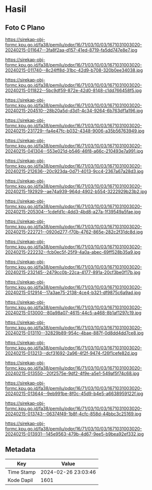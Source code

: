 # Hasil

## Foto C Plano

https://sirekap-obj-formc.kpu.go.id/fa38/pemilu/pdpr/16/71/03/10/03/1671031003020-20240215-011647--3fa8f2aa-d157-41ed-8719-fa5dd747e8e7.jpg

https://sirekap-obj-formc.kpu.go.id/fa38/pemilu/pdpr/16/71/03/10/03/1671031003020-20240215-011740--8c24ff8d-31bc-42d9-b708-320b0ee34038.jpg

https://sirekap-obj-formc.kpu.go.id/fa38/pemilu/pdpr/16/71/03/10/03/1671031003020-20240215-011822--5bc9df59-872e-42d0-8148-c1dd766458f5.jpg

https://sirekap-obj-formc.kpu.go.id/fa38/pemilu/pdpr/16/71/03/10/03/1671031003020-20240215-204510--28b20a5d-d3d1-4c34-9264-6b763df1a196.jpg

https://sirekap-obj-formc.kpu.go.id/fa38/pemilu/pdpr/16/71/03/10/03/1671031003020-20240215-231729--fa4e47fc-b032-4348-9006-a35b56763949.jpg

https://sirekap-obj-formc.kpu.go.id/fa38/pemilu/pdpr/16/71/03/10/03/1671031003020-20240215-041304--553e021d-b546-46f8-a66c-210493e7a991.jpg

https://sirekap-obj-formc.kpu.go.id/fa38/pemilu/pdpr/16/71/03/10/03/1671031003020-20240215-212636--20c923da-0d71-4013-9cc4-2367a67a28d3.jpg

https://sirekap-obj-formc.kpu.go.id/fa38/pemilu/pdpr/16/71/03/10/03/1671031003020-20240215-192929--ae74a939-964d-4902-b554-3222929b23b2.jpg

https://sirekap-obj-formc.kpu.go.id/fa38/pemilu/pdpr/16/71/03/10/03/1671031003020-20240215-205304--1cdefd1c-4dd3-4bd8-a27a-1f39549a5fae.jpg

https://sirekap-obj-formc.kpu.go.id/fa38/pemilu/pdpr/16/71/03/10/03/1671031003020-20240215-222721--0920d277-f70b-4762-865e-282c2f31dc8d.jpg

https://sirekap-obj-formc.kpu.go.id/fa38/pemilu/pdpr/16/71/03/10/03/1671031003020-20240215-222232--fcb0ec5f-25f9-4a0a-abec-69ff528b35a9.jpg

https://sirekap-obj-formc.kpu.go.id/fa38/pemilu/pdpr/16/71/03/10/03/1671031003020-20240215-232145--2479cc0b-22ca-4177-891a-20cf3be0f17b.jpg

https://sirekap-obj-formc.kpu.go.id/fa38/pemilu/pdpr/16/71/03/10/03/1671031003020-20240215-012914--17a3ae75-2138-4ce4-b321-df9875c6a9ad.jpg

https://sirekap-obj-formc.kpu.go.id/fa38/pemilu/pdpr/16/71/03/10/03/1671031003020-20240215-013000--80a98a07-4615-44c5-a468-8b1af1297c19.jpg

https://sirekap-obj-formc.kpu.go.id/fa38/pemilu/pdpr/16/71/03/10/03/1671031003020-20240215-013110--32829b89-954c-4bae-887f-0d8dd4dd7ce8.jpg

https://sirekap-obj-formc.kpu.go.id/fa38/pemilu/pdpr/16/71/03/10/03/1671031003020-20240215-013213--dcf31692-2a96-4f2f-9474-f26f1cefe82d.jpg

https://sirekap-obj-formc.kpu.go.id/fa38/pemilu/pdpr/16/71/03/10/03/1671031003020-20240215-013550--20f2575e-9df2-4f9e-a5e1-549af5f74c68.jpg

https://sirekap-obj-formc.kpu.go.id/fa38/pemilu/pdpr/16/71/03/10/03/1671031003020-20240215-013644--9eb991be-8f0c-45d9-b4e5-a6638959122f.jpg

https://sirekap-obj-formc.kpu.go.id/fa38/pemilu/pdpr/16/71/03/10/03/1671031003020-20240215-013743--06374f49-1b8f-4cfc-858d-44bbc3c25169.jpg

https://sirekap-obj-formc.kpu.go.id/fa38/pemilu/pdpr/16/71/03/10/03/1671031003020-20240215-013931--145e9563-479b-4d67-9ee5-b9bea92ef332.jpg


## Metadata

| Key        | Value               |
| ---------- | ------------------- |
| Time Stamp | 2024-02-26 23:03:46 |
| Kode Dapil | 1601                |



